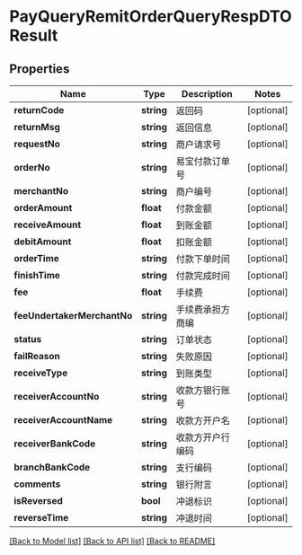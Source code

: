 # PayQueryRemitOrderQueryRespDTOResult

## Properties
Name | Type | Description | Notes
------------ | ------------- | ------------- | -------------
**returnCode** | **string** | 返回码 | [optional] 
**returnMsg** | **string** | 返回信息 | [optional] 
**requestNo** | **string** | 商户请求号 | [optional] 
**orderNo** | **string** | 易宝付款订单号 | [optional] 
**merchantNo** | **string** | 商户编号 | [optional] 
**orderAmount** | **float** | 付款金额 | [optional] 
**receiveAmount** | **float** | 到账金额 | [optional] 
**debitAmount** | **float** | 扣账金额 | [optional] 
**orderTime** | **string** | 付款下单时间 | [optional] 
**finishTime** | **string** | 付款完成时间 | [optional] 
**fee** | **float** | 手续费 | [optional] 
**feeUndertakerMerchantNo** | **string** | 手续费承担方商编 | [optional] 
**status** | **string** | 订单状态 | [optional] 
**failReason** | **string** | 失败原因 | [optional] 
**receiveType** | **string** | 到账类型 | [optional] 
**receiverAccountNo** | **string** | 收款方银行账号 | [optional] 
**receiverAccountName** | **string** | 收款方开户名 | [optional] 
**receiverBankCode** | **string** | 收款方开户行编码 | [optional] 
**branchBankCode** | **string** | 支行编码 | [optional] 
**comments** | **string** | 银行附言 | [optional] 
**isReversed** | **bool** | 冲退标识 | [optional] 
**reverseTime** | **string** | 冲退时间 | [optional] 

[[Back to Model list]](../README.md#documentation-for-models) [[Back to API list]](../README.md#documentation-for-api-endpoints) [[Back to README]](../README.md)


